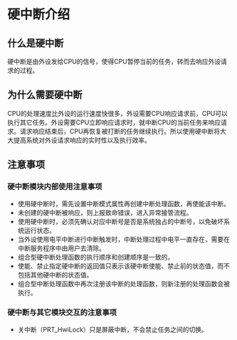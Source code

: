 # 硬中断介绍
## 什么是硬中断
硬中断是由外设发给CPU的信号，使得CPU暂停当前的任务，转而去响应外设请求的过程。

## 为什么需要硬中断
CPU的处理速度比外设的运行速度快很多，外设需要CPU响应请求前，CPU可以执行其它任务。外设需要CPU立即响应请求时，就中断CPU的当前任务来响应请求。请求响应结束后，CPU再恢复被打断的任务继续执行。所以使用硬中断将大大提高系统对外设请求响应的实时性以及执行效率。

## 注意事项
### 硬中断模块内部使用注意事项
- 使用硬中断时，需先设置中断模式属性再创建中断处理函数，再使能该中断。
- 未创建的硬中断被响应，则上报致命错误，进入异常接管流程。
- 使用硬中断时，必须先确认对应中断号是否是系统独占的中断号，以免破坏系统运行状态。
- 当外设使用电平中断进行中断触发时，中断处理过程中电平一直存在，需要在中断服务程序中由用户去清除。
- 组合型硬中断处理函数的执行顺序和创建顺序是一致的。
- 使能、禁止指定硬中断的返回值只表示该硬中断使能、禁止前的状态值，而不包括其他硬中断的状态值。
- 组合型中断处理函数中再次注册该中断的处理函数，则新注册的处理函数会被执行。

### 硬中断与其它模块交互的注意事项
- 关中断（PRT_HwiLock）只是屏蔽中断，不会禁止任务之间的切换。
